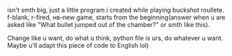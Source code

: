 isn't smth big, just a little program i created while playing buckshot roullete. f-blank, r-fired, нв-new game, starts from the beginning(answer when u are asked like "What bullet jumped out of the chamber?" or smth like this). 

Change like u want, do what u think, python file is urs, do whatever u want. Maybe u'll adapt this piece of code to English lol) 
